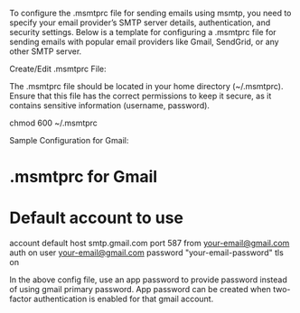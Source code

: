 To configure the .msmtprc file for sending emails using msmtp, you need to specify your email provider’s SMTP server details, authentication, and security settings. Below is a template for configuring a .msmtprc file for sending emails with popular email providers like Gmail, SendGrid, or any other SMTP server.

Create/Edit .msmtprc File:

The .msmtprc file should be located in your home directory (~/.msmtprc).
Ensure that this file has the correct permissions to keep it secure, as it contains sensitive information (username, password).

chmod 600 ~/.msmtprc

Sample Configuration for Gmail:

# .msmtprc for Gmail
# Default account to use
account default
host smtp.gmail.com
port 587
from your-email@gmail.com
auth on
user your-email@gmail.com
password "your-email-password"
tls on

In the above config file, use an app password to provide password instead of using gmail primary password. App password can be created when two-factor authentication is enabled for that gmail account.
